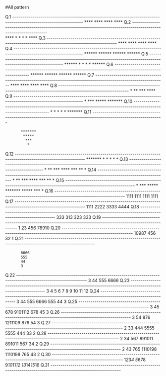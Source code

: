 #All pattern

Q.1 -----------------------------------------------------------------------------------------------------------------
           ****
           ****
           ****
           ****
Q.2 -----------------------------------------------------------------------------------------------------------------  
           ****
           *  *
           *  *
           ****
Q.3 -----------------------------------------------------------------------------------------------------------------
           ****
            ****
             ****
              ****
Q.4 -----------------------------------------------------------------------------------------------------------------
           ******
           ******
           ******
           ******
Q.5 -----------------------------------------------------------------------------------------------------------------
           ******
           *    *
           *    *
           ******
Q.6 -----------------------------------------------------------------------------------------------------------------
           ******
            ******
             ******
              ******
Q.7 -----------------------------------------------------------------------------------------------------------------
           ****
          ****
         ****
        ****
Q.8 -----------------------------------------------------------------------------------------------------------------
           *
           **
           ***
           ****
Q.9 -----------------------------------------------------------------------------------------------------------------
              *
             ***
            *****
           *******
Q.10 -----------------------------------------------------------------------------------------------------------------
              *
             * *
            *   *
           *******
Q.11 -----------------------------------------------------------------------------------------------------------------

           *******
            *****
             ***
              *
Q.12 -----------------------------------------------------------------------------------------------------------------
           *******
            *   *
             * *
              *
Q.13 -----------------------------------------------------------------------------------------------------------------
           *
           **
           ***
           ****
           ***
           **
           *
Q.14 -----------------------------------------------------------------------------------------------------------------
              *
             **
            ***
           ****
            ***
             **
              *
Q.15 -----------------------------------------------------------------------------------------------------------------
             *
            ***
           *****
          *******
           *****
            ***
             *
Q.16 -----------------------------------------------------------------------------------------------------------------
           1111
           1111
           1111
           1111
Q.17 -----------------------------------------------------------------------------------------------------------------
           1111
           2222
           3333
           4444
Q.18 -----------------------------------------------------------------------------------------------------------------
           333
           313
           323
           333
Q.19 -----------------------------------------------------------------------------------------------------------------
           1
           23
           456
           78910
Q.20 -----------------------------------------------------------------------------------------------------------------
           10987
           456
           32
           1
Q.21 -----------------------------------------------------------------------------------------------------------------

           6666
           555
           44
           3
Q.22 -----------------------------------------------------------------------------------------------------------------
           3
           44
           555
           6666
Q.23 -----------------------------------------------------------------------------------------------------------------
           3
           4 5
           6 7 8
           9 10 11 12
Q.24 -----------------------------------------------------------------------------------------------------------------
           3
           44
           555
           6666
           555
           44
           3
Q.25 -----------------------------------------------------------------------------------------------------------------
            3
            45
            678
            9101112
            678
            45
            3
Q.26 -----------------------------------------------------------------------------------------------------------------
           3
           54
           876
           1211109
           876
           54
           3
Q.27 -----------------------------------------------------------------------------------------------------------------
           2
           33
           444
           5555
           5555
           444
           33
           2
Q.28 -----------------------------------------------------------------------------------------------------------------
            2
            34
            567
            891011
            891011
            567
            34
            2
Q.29 -----------------------------------------------------------------------------------------------------------------
           2
           43
           765
           1110198
           1110198
           765
           43
           2
Q.30 -----------------------------------------------------------------------------------------------------------------
           1*2*3*4
           5*6*7*8
           9*10*11*12
           13*14*15*16
Q.31 -----------------------------------------------------------------------------------------------------------------
